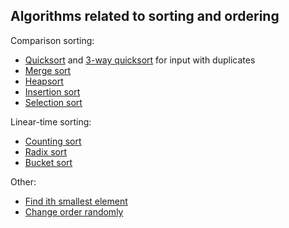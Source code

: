 Algorithms related to sorting and ordering
------------------------------

Comparison sorting:

* [Quicksort](quicksort.py) and [3-way quicksort](three_way_quicksort.py) for input with duplicates
* [Merge sort](merge_sort.py)
* [Heapsort](heapsort.py)
* [Insertion sort](insertion_sort.py)
* [Selection sort](selection_sort.py)

Linear-time sorting:

* [Counting sort](counting_sort.py)
* [Radix sort](radix_sort.py)
* [Bucket sort](bucket_sort.py)

Other:

* [Find ith smallest element](order_statistic.py)
* [Change order randomly](random_order.py)